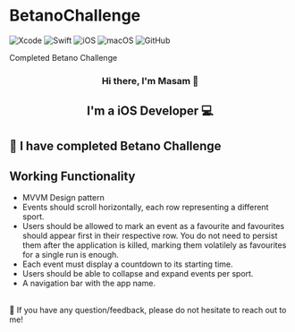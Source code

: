 # BetanoChallenge

![Xcode](https://img.shields.io/badge/Xcode-007ACC?style=for-the-badge&logo=Xcode&logoColor=white)
![Swift](https://img.shields.io/badge/swift-F54A2A?style=for-the-badge&logo=swift&logoColor=white)
![iOS](https://img.shields.io/badge/iOS-000000?style=for-the-badge&logo=ios&logoColor=white)
![macOS](https://img.shields.io/badge/mac%20os-000000?style=for-the-badge&logo=macos&logoColor=F0F0F0)
![GitHub](https://img.shields.io/badge/github-%23121011.svg?style=for-the-badge&logo=github&logoColor=white)


Completed Betano Challenge

<h3 align="center">
Hi there, I'm Masam</a> 👋
</h3>

<h2 align="center">
I'm a iOS Developer 💻 
</h2> 


## 🔭 I have completed Betano Challenge

## Working Functionality
- MVVM Design pattern
- Events should scroll horizontally, each row representing a different sport.
- Users should be allowed to mark an event as a favourite and favourites should appear first in their respective row. You do not need to persist them after the application is killed, marking them volatilely as favourites for a single run is
enough.
- Each event must display a countdown to its starting time.
- Users should be able to collapse and expand events per sport.
- A navigation bar with the app name.

<br>
💬 If you have any question/feedback, please do not hesitate to reach out to me!
